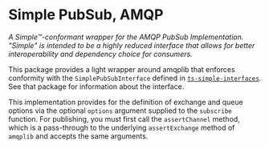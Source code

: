 # Simple PubSub, AMQP

_A Simple™-conformant wrapper for the AMQP PubSub Implementation. "Simple" is intended to be a highly reduced interface
that allows for better interoperability and dependency choice for consumers._

This package provides a light wrapper around amqplib that enforces conformity with the `SimplePubSubInterface` defined
in [`ts-simple-interfaces`](https://github.com/wymp/ts-simple-interfaces/tree/current/packages/ts-simple-interfaces).
See that package for information about the interface.

This implementation provides for the definition of exchange and queue options via the optional `options` argument
supplied to the `subscribe` function. For publishing, you must first call the `assertChannel` method, which is a
pass-through to the underlying `assertExchange` method of `amqplib` and accepts the same arguments.
